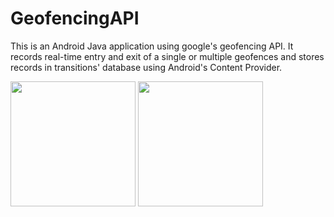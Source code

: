 # GeofencingAPI
This is an Android Java application using google's geofencing API. It records real-time entry and exit of a single or multiple geofences and stores records in transitions' database using Android's Content Provider.



<img src="https://github.com/user-attachments/assets/e66d80b4-a851-4711-95d0-8dd4770b3777" width="200" />
<img src="https://github.com/user-attachments/assets/231db136-a937-4bb1-b324-ac4f444825f8" width="200" />

